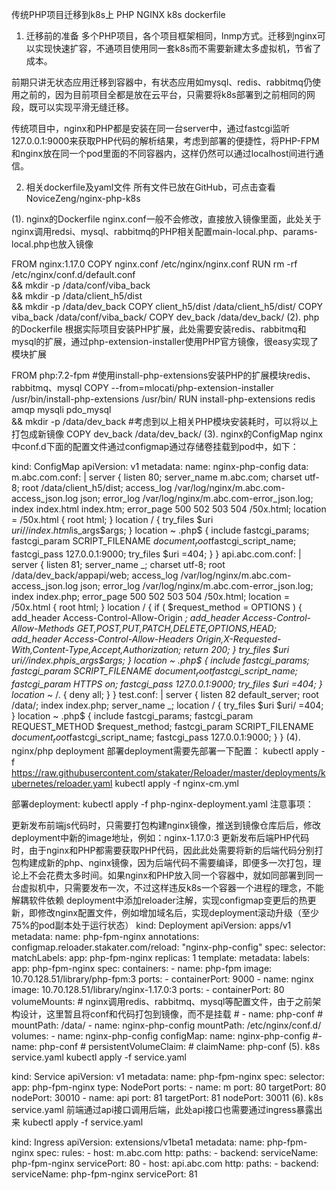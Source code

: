 传统PHP项目迁移到k8s上
PHP NGINX k8s dockerfile

1. 迁移前的准备
多个PHP项目，各个项目框架相同，lnmp方式。迁移到nginx可以实现快速扩容，不通项目使用同一套k8s而不需要新建太多虚拟机，节省了成本。

前期只讲无状态应用迁移到容器中，有状态应用如mysql、redis、rabbitmq仍使用之前的，因为目前项目全都是放在云平台，只需要将k8s部署到之前相同的网段，既可以实现平滑无缝迁移。

传统项目中，nginx和PHP都是安装在同一台server中，通过fastcgi监听127.0.0.1:9000来获取PHP代码的解析结果，考虑到部署的便捷性，将PHP-FPM和nginx放在同一个pod里面的不同容器内，这样仍然可以通过localhost间进行通信。

2. 相关dockerfile及yaml文件
所有文件已放在GitHub，可点击查看 NoviceZeng/nginx-php-k8s

(1). nginx的Dockerfile
nginx.conf一般不会修改，直接放入镜像里面，此处关于nginx调用redsi、mysql、rabbitmq的PHP相关配置main-local.php、params-local.php也放入镜像

FROM nginx:1.17.0
COPY nginx.conf /etc/nginx/nginx.conf
RUN rm -rf /etc/nginx/conf.d/default.conf \
    && mkdir -p /data/conf/viba_back \
    && mkdir -p /data/client_h5/dist \
    && mkdir -p /data/dev_back 
COPY client_h5/dist  /data/client_h5/dist/ 
COPY viba_back /data/conf/viba_back/
COPY dev_back /data/dev_back/
(2). php的Dockerfile
根据实际项目安装PHP扩展，此处需要安装redis、rabbitmq和mysql的扩展，通过php-extension-installer使用PHP官方镜像，很easy实现了模块扩展

FROM  php:7.2-fpm
#使用install-php-extensions安装PHP的扩展模块redis、rabbitmq、mysql
COPY --from=mlocati/php-extension-installer /usr/bin/install-php-extensions /usr/bin/
RUN install-php-extensions redis amqp mysqli pdo_mysql \
    && mkdir -p /data/dev_back
#考虑到以上相关PHP模块安装耗时，可以将以上打包成新镜像
COPY dev_back /data/dev_back/
(3). nginx的ConfigMap
nginx中conf.d下面的配置文件通过configmap通过存储卷挂载到pod中，如下：

kind: ConfigMap 
apiVersion: v1
metadata:
  name: nginx-php-config 
data: 
  m.abc.com.conf: |
    server {
        listen      80;
        server_name m.abc.com;
        charset     utf-8;
        root    /data/client_h5/dist;
        access_log  /var/log/nginx/m.abc.com-access_json.log json;
        error_log   /var/log/nginx/m.abc.com-error_json.log;
        index   index.html index.htm;
                error_page   500 502 503 504  /50x.html;
        location = /50x.html {
                root   html;
            }
        location / {
                try_files $uri $uri/ /index.html$is_args$args;
            }
        location ~ \.php$ {
                include fastcgi_params;
                fastcgi_param SCRIPT_FILENAME $document_root$fastcgi_script_name;
                fastcgi_pass 127.0.0.1:9000;
                try_files $uri =404;
            }
        }
  api.abc.com.conf: |
    server {
        listen      81;
        server_name _;
        charset     utf-8;
        root /data/dev_back/appapi/web;
        access_log  /var/log/nginx/m.abc.com-access_json.log json;
        error_log   /var/log/nginx/m.abc.com-error_json.log;
        index   index.php;
            error_page   500 502 503 504  /50x.html;
        location = /50x.html {
                root   html;
            }
        location / {
                if ( $request_method = OPTIONS ) {
                        add_header Access-Control-Allow-Origin *;
                        add_header Access-Control-Allow-Methods GET,POST,PUT,PATCH,DELETE,OPTIONS,HEAD;
                        add_header Access-Control-Allow-Headers Origin,X-Requested-With,Content-Type,Accept,Authorization;
                        return 200;
                }
                try_files $uri $uri/ /index.php$is_args$args;
            }
        location ~ \.php$ {
                include fastcgi_params;
                fastcgi_param SCRIPT_FILENAME $document_root$fastcgi_script_name;
                fastcgi_param  HTTPS    on;
                fastcgi_pass 127.0.0.1:9000;
                try_files $uri =404;
            }
        location ~* /\. {
                deny all;
            }
        }
  test.conf: |
      server {
        listen 82 default_server;
        root /data/;
        index index.php;
        server_name _;
        location / {
          try_files $uri $uri/ =404;
        }
        location ~ \.php$ {
          include fastcgi_params;
          fastcgi_param REQUEST_METHOD $request_method;
          fastcgi_param SCRIPT_FILENAME $document_root$fastcgi_script_name;
          fastcgi_pass 127.0.0.1:9000;
        }
      }
(4). nginx/php deployment
部署deployment需要先部署一下配置：
kubectl apply -f https://raw.githubusercontent.com/stakater/Reloader/master/deployments/kubernetes/reloader.yaml
kubectl apply -f nginx-cm.yml

部署deployment: kubectl apply -f php-nginx-deployment.yaml
注意事项：

更新发布前端js代码时，只需要打包构建nginx镜像，推送到镜像仓库后后，修改deployment中新的image地址，例如：nginx-1.17.0:3
更新发布后端PHP代码时，由于nginx和PHP都需要获取PHP代码，因此此处需要将新的后端代码分别打包构建成新的php、nginx镜像，因为后端代码不需要编译，即便多一次打包，理论上不会花费太多时间。如果nginx和PHP放入同一个容器中，就如同部署到同一台虚拟机中，只需要发布一次，不过这样违反k8s一个容器一个进程的理念，不能解耦软件依赖
deployment中添加reloader注解，实现configmap变更后的热更新，即修改nginx配置文件，例如增加域名后，实现deployment滚动升级（至少75%的pod副本处于运行状态）
kind: Deployment
apiVersion: apps/v1
metadata:
  name: php-fpm-nginx 
  annotations:
    configmap.reloader.stakater.com/reload: "nginx-php-config"
spec:
  selector:
    matchLabels:
      app: php-fpm-nginx
  replicas: 1 
  template: 
    metadata: 
      labels:
        app: php-fpm-nginx
    spec:
      containers:
        - name:  php-fpm
          image: 10.70.128.51/library/php-fpm:3
          ports:
            - containerPort: 9000 
        - name: nginx 
          image: 10.70.128.51/library/nginx-1.17.0:3
          ports:
            - containerPort: 80
          volumeMounts:
           # nginx调用redis、rabbitmq、mysql等配置文件，由于之前架构设计，这里暂且将conf和代码打包到镜像，而不是挂载
           # - name: php-conf
           #   mountPath: /data/
            - name: nginx-php-config
              mountPath: /etc/nginx/conf.d/
      volumes:
        - name: nginx-php-config
          configMap:
            name: nginx-php-config
        #- name: php-conf
        #  persistentVolumeClaim:
        #    claimName: php-conf
(5). k8s service.yaml
kubectl apply -f service.yaml

kind: Service
apiVersion: v1 
metadata: 
  name: php-fpm-nginx
spec:
  selector:
    app: php-fpm-nginx
  type: NodePort
  ports:
    - name: m
      port: 80 
      targetPort: 80 
      nodePort: 30010
    - name: api
      port: 81 
      targetPort: 81 
      nodePort: 30011
(6). k8s service.yaml
前端通过api接口调用后端，此处api接口也需要通过ingress暴露出来
kubectl apply -f service.yaml

kind: Ingress
apiVersion: extensions/v1beta1
metadata:
  name: php-fpm-nginx
spec:
  rules:
    - host: m.abc.com
      http:
        paths:
          - backend:
              serviceName: php-fpm-nginx
              servicePort: 80
    - host: api.abc.com
      http:
        paths:
          - backend:
              serviceName: php-fpm-nginx
              servicePort: 81
